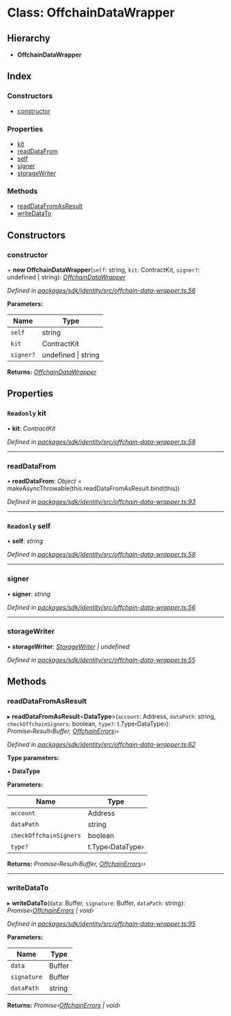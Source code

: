 # Class: OffchainDataWrapper

## Hierarchy

* **OffchainDataWrapper**

## Index

### Constructors

* [constructor](_offchain_data_wrapper_.offchaindatawrapper.md#constructor)

### Properties

* [kit](_offchain_data_wrapper_.offchaindatawrapper.md#readonly-kit)
* [readDataFrom](_offchain_data_wrapper_.offchaindatawrapper.md#readdatafrom)
* [self](_offchain_data_wrapper_.offchaindatawrapper.md#readonly-self)
* [signer](_offchain_data_wrapper_.offchaindatawrapper.md#signer)
* [storageWriter](_offchain_data_wrapper_.offchaindatawrapper.md#storagewriter)

### Methods

* [readDataFromAsResult](_offchain_data_wrapper_.offchaindatawrapper.md#readdatafromasresult)
* [writeDataTo](_offchain_data_wrapper_.offchaindatawrapper.md#writedatato)

## Constructors

###  constructor

\+ **new OffchainDataWrapper**(`self`: string, `kit`: ContractKit, `signer?`: undefined | string): *[OffchainDataWrapper](_offchain_data_wrapper_.offchaindatawrapper.md)*

*Defined in [packages/sdk/identity/src/offchain-data-wrapper.ts:56](https://github.com/medhak1/celo-monorepo/blob/master/packages/sdk/identity/src/offchain-data-wrapper.ts#L56)*

**Parameters:**

Name | Type |
------ | ------ |
`self` | string |
`kit` | ContractKit |
`signer?` | undefined &#124; string |

**Returns:** *[OffchainDataWrapper](_offchain_data_wrapper_.offchaindatawrapper.md)*

## Properties

### `Readonly` kit

• **kit**: *ContractKit*

*Defined in [packages/sdk/identity/src/offchain-data-wrapper.ts:58](https://github.com/medhak1/celo-monorepo/blob/master/packages/sdk/identity/src/offchain-data-wrapper.ts#L58)*

___

###  readDataFrom

• **readDataFrom**: *Object* = makeAsyncThrowable(this.readDataFromAsResult.bind(this))

*Defined in [packages/sdk/identity/src/offchain-data-wrapper.ts:93](https://github.com/medhak1/celo-monorepo/blob/master/packages/sdk/identity/src/offchain-data-wrapper.ts#L93)*

___

### `Readonly` self

• **self**: *string*

*Defined in [packages/sdk/identity/src/offchain-data-wrapper.ts:58](https://github.com/medhak1/celo-monorepo/blob/master/packages/sdk/identity/src/offchain-data-wrapper.ts#L58)*

___

###  signer

• **signer**: *string*

*Defined in [packages/sdk/identity/src/offchain-data-wrapper.ts:56](https://github.com/medhak1/celo-monorepo/blob/master/packages/sdk/identity/src/offchain-data-wrapper.ts#L56)*

___

###  storageWriter

• **storageWriter**: *[StorageWriter](_offchain_storage_writers_.storagewriter.md) | undefined*

*Defined in [packages/sdk/identity/src/offchain-data-wrapper.ts:55](https://github.com/medhak1/celo-monorepo/blob/master/packages/sdk/identity/src/offchain-data-wrapper.ts#L55)*

## Methods

###  readDataFromAsResult

▸ **readDataFromAsResult**<**DataType**>(`account`: Address, `dataPath`: string, `checkOffchainSigners`: boolean, `type?`: t.Type‹DataType›): *Promise‹Result‹Buffer, [OffchainErrors](../modules/_offchain_data_wrapper_.md#offchainerrors)››*

*Defined in [packages/sdk/identity/src/offchain-data-wrapper.ts:62](https://github.com/medhak1/celo-monorepo/blob/master/packages/sdk/identity/src/offchain-data-wrapper.ts#L62)*

**Type parameters:**

▪ **DataType**

**Parameters:**

Name | Type |
------ | ------ |
`account` | Address |
`dataPath` | string |
`checkOffchainSigners` | boolean |
`type?` | t.Type‹DataType› |

**Returns:** *Promise‹Result‹Buffer, [OffchainErrors](../modules/_offchain_data_wrapper_.md#offchainerrors)››*

___

###  writeDataTo

▸ **writeDataTo**(`data`: Buffer, `signature`: Buffer, `dataPath`: string): *Promise‹[OffchainErrors](../modules/_offchain_data_wrapper_.md#offchainerrors) | void›*

*Defined in [packages/sdk/identity/src/offchain-data-wrapper.ts:95](https://github.com/medhak1/celo-monorepo/blob/master/packages/sdk/identity/src/offchain-data-wrapper.ts#L95)*

**Parameters:**

Name | Type |
------ | ------ |
`data` | Buffer |
`signature` | Buffer |
`dataPath` | string |

**Returns:** *Promise‹[OffchainErrors](../modules/_offchain_data_wrapper_.md#offchainerrors) | void›*
